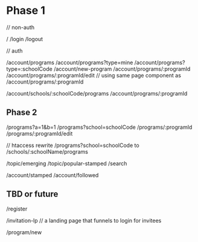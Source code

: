 # Phase 1

// non-auth

/
/login
/logout


// auth

/account/programs
/account/programs?type=mine
/account/programs?type=:schoolCode
/account/new-program
/account/programs/:programId
/account/programs/:programId/edit   // using same page component as /account/programs/:programId 

/account/schools/:schoolCode/programs 
/account/programs/:programId 


## Phase 2

/programs?a=1&b=1
/programs?school=schoolCode
/programs/:programId
/programs/:programId/edit

// htaccess rewrite /programs?school=schoolCode to 
/schools/:schoolName/programs


/topic/emerging
/topic/popular-stamped
/search

/account/stamped
/account/followed


## TBD or future

/register

/invitation-lp   // a landing page that funnels to login for invitees 

/program/new
